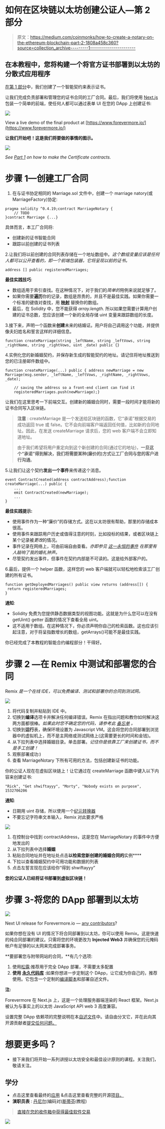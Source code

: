 # 如何在区块链以太坊创建公证人—第 2 部分

> 原文：<https://medium.com/coinmonks/how-to-create-a-notary-on-the-ethereum-blockchain-part-2-1808a458c360?source=collection_archive---------1----------------------->

## 在本教程中，您将构建一个将官方证书部署到以太坊的分散式应用程序

[在第 1 部分](/coinmonks/how-to-create-certificates-on-the-ethereum-blockchain-part-1-45564fd29595)中，我们创建了一个智能契约来表示证书。

让我们完成负责部署和管理您的证书合同的工厂合同。最后，我们将使用 [Next.js](https://nextjs.org/) 包装一个简单的前端，使任何人都可以通过表单 UI 在您的 DApp 上创建证书:

![](img/6f8b90d6ac95bbe46ad545f84738d44a.png)

View a live demo of the final product at [https://www.forevermore.io/](https://www.forevermore.io/)

**让我们开始吧！这是我们将要做的事情的图示。**

![](img/964e346d755812a538868bcdc1675093.png)

*See* [*Part 1*](/coinmonks/how-to-create-certificates-on-the-ethereum-blockchain-part-1-45564fd29595) *on how to make the Certificate contracts.*

# 步骤 1—创建工厂合同

1.  在与证书协定相同的 Marriage.sol 文件中，创建一个 marriage natory(或 MarriageFactory)协定:

```
pragma solidity ^0.4.19;contract MarriageNotary {
    // TODO
}contract Marriage {...}
```

具体而言，本工厂合同将:

*   创建新的证书智能合同
*   跟踪以前创建的证书列表

2.让我们将以前创建的合同列表存储在一个地址数组中。*这个数组变量应该是任何人都可以公开查看的，即一个前端包装器，它将呈现以前的证书。*

```
address [] public registeredMarriages;
```

**最佳实践技巧**:

*   数组适用于索引查找。在这种情况下，对于我们的*简单的*用例来说就足够了。
*   如果你需要**遍历**你的记录，数组是昂贵的，并且不是最佳实践。如果你需要一个标准的键值对查找，用 [**映射**](http://solidity.readthedocs.io/en/v0.4.21/types.html) 替换你的数组。
*   最后，在 Solidity 中，您不能获得 *array.length.* 所以如果您需要计算用户创建的证书总数，您应该创建一个新的全局存储 uint 变量来跟踪数组的长度。

3.接下来，声明一个函数来**创建**未来的结婚证。用户将自己调用这个功能，并提供像夫妇姓名和誓言这样的详细信息。

```
function createMarriage(string _leftName, string _leftVows, string _rightName, string _rightVows, uint _date) public {}
```

4.实例化您的新婚姻契约，并保存新生成的智能契约的地址。请记住将地址推送到您的已注册邮件数组中。

```
function createMarriage(...) public { address newMarriage = new Marriage(msg.sender, _leftName, _leftVows, _rightName, _rightVows, _date);

    // saving the address so a front-end client can find it
    registeredMarriages.push(newMarriage);}
```

让我们在这里思考一下前端交互。创建新的婚姻合同时，需要一段时间才能将新的证书合同写入区块链。

> **注意** : createMarriage 是一个发送给区块链的函数，它“承诺”根据交易的成功返回 true 或 false。它不会向前端客户端返回任何值，比如新的合同地址。因此，在发送 createMarriage 请求后，您的 web 客户端不会立即知道地址。
> 
> 由于我们希望将用户重定向到这个新创建的合同(通过它的地址)，**一旦这个“承诺”得到解决，我们将需要某种(廉价的)方式让工厂合同与您的客户进行沟通**。

5.让我们让这个契约**发出一个事件**来传递这个消息。

```
event ContractCreated(address contractAddress);function createMarriage(...) public {
    ...
    emit ContractCreated(newMarriage);
    ...
}
```

**最佳实践提示:**

*   使用事件作为一种“廉价”的存储方式。这在以太坊很有帮助，那里的存储成本很高。
*   使用事件来跟踪用户历史或值得注意的时刻，比如投标的结果，或者区块链上某个记录被*更改*的情况。
*   事件记录在网络上，可由前端自由查看。*亦即参见* [*这一永恒的事件*](https://etherscan.io/address/0x4EE5e5d9006aD0A88ad53526eA9D0fa408C61E42#events) *在那里有人敲响了我的婚礼钟声。*
*   尽管契约发出事件，但事件在契约内部是不可读的。这是给外部客户的。

6.最后，提供一个 helper 函数，这样您的 web 客户端就可以轻松地检索该工厂创建的所有证书。

```
function getDeployedMarriages() public view returns (address[]) {
 return registeredMarriages;
}
```

**通知**:

*   Solidity 免费为您提供静态数据类型的视图功能。这就是为什么您可以在没有 getUint() getter 函数的情况下查看全局 uint。
*   这不适用于数组。在这种情况下，你必须声明你自己的检索函数。这也应该引起注意，对于将呈指数增长的数组，getArrays()可能不是最佳实践。

你已经完成了本教程的智能合约编程部分！干得好。

# 步骤 2 —在 Remix 中测试和部署您的合同

Remix *是一个在线 IDE，可以免费编译、测试和部署你的合同到测试网。*

![](img/d387eaf8bfab556bf3bccde68cab323c.png)

1.  将代码复制并粘贴到 IDE 中。
2.  切换到**编译**选项卡并解决任何编译错误。Remix 在指出问题和教你如何解决这两方面都很棒。*如果此时您不确定您的代码，请参考此* [*备忘单*](https://github.com/nczhu/forevermore/blob/master/ethereum/contracts/Marriage.sol) *。*
3.  切换到**运行**表，确保环境设置为 Javascript VM。这会将您的合同部署到浏览器中的虚拟机上，而不是主网络或测试网络上(这需要更长的时间和金钱)。
4.  从下拉列表中选择婚姻目录。单击部署。*记住你是依靠工厂来创建证书，而不是手工创建！*
5.  观察部署成功:)
6.  查看 MarriageNotary 下所有可用的方法，包括创建新证书的功能。

你的公证人现在在虚拟区块链上！让它通过在 createMarriage 函数中键入以下内容来创建证书:

```
"Rick", "Get shwiftayyy", "Morty", "Nobody exists on purpose", 1532706206
```

**通知**:

*   日期用 uint 存储，所以使用一个[纪元转换器](https://www.epochconverter.com/)
*   不要忘记字符串文本输入，Remix 对此要求严格

![](img/ccd043e24380020da78379a42935eea9.png)

1.  在控制台中找到 contractAddress，这是您在 MarriageNotary 的事件中方便地发出的
2.  从下拉列表中选择**婚姻**
3.  粘贴合同地址并在地址处点击**以检索您新创建的婚姻合同的**实例****
4.  下拉以查看婚姻契约中可用功能和数据的列表
5.  点击左誓言现在应该给你“得到 shwiftayyy”

**您的公证人已经将证书部署到虚拟区块链！**

# 步骤 3-将您的 DApp 部署到以太坊

![](img/97dcda45f7ede391695105fb9e6a2128.png)

Next UI release for Forevermore.io — [any contributors](https://github.com/nczhu/forevermore)?

如果你想在没有 UI 的情况下将合同部署到以太坊，你可以使用 Remix。这是快速的纯合同部署的建议。只需将您的环境更改为 **Injected Web3** 并确保您的元掩码帐户有足够的以太网来完成部署事务。

**要部署您与附带网站的合同，**有几个选项:

1.  使用[松露](http://truffleframework.com/):推荐用于完全 DApp 部署，不需要太多配置
2.  **使用** [**永久代码库**](https://github.com/nczhu/forevermore) :如果你想进一步定制这个 DApp，让它成为你自己的，推荐使用。它包含一个定制的[编译脚本](https://github.com/nczhu/forevermore/blob/master/ethereum/compile.js)和部署自述文件。

**注:**

Forevermore 在 Next.js 上，这是一个处理服务器端渲染的 React 框架。Next.js 被认为与事实上的以太坊 JavaScript API web 3 高度兼容。

设置完整 DApp 依赖项的完整说明在本[自述文件](https://github.com/nczhu/forevermore)中。请自由分叉它，并在此向其开源贡献者[提交任何问题。](https://github.com/nczhu/forevermore/issues)

# 想要更多吗？

*   接下来我们将开始一系列讲授以太坊安全和最佳设计原则的课程。关注我们，敬请关注。

## **学分**

*   点击这里查看最终的[应用](https://forevermore.io/) &点击这里查看完整的开源[项目。](https://github.com/nczhu/forevermore)
*   **演职员表** : [丹尼尔](https://github.com/onggunhao)(编码对)[斯蒂芬](https://github.com/StephenGrider/EthereumCasts)(教程)

> [直接在您的收件箱中获得最佳软件交易](https://coincodecap.com/?utm_source=coinmonks)

[![](img/7c0b3dfdcbfea594cc0ae7d4f9bf6fcb.png)](https://coincodecap.com/?utm_source=coinmonks)